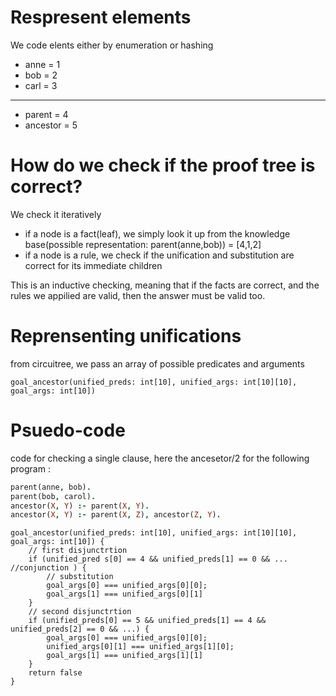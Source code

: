 # Respresent elements
We code elents either by enumeration or hashing

- anne = 1
- bob = 2
- carl = 3

------

- parent = 4
- ancestor = 5


# How do we check if the proof tree is correct?
We check it iteratively
- if a node is a fact(leaf), we simply look it up from the knowledge base(possible representation: parent(anne,bob)) = [4,1,2]
- if a node is a rule, we check if the unification and substitution are correct for its immediate children

This is an inductive checking, meaning that if the facts are correct, and the rules we appilied are valid, then the answer must be valid too.

# Reprensenting unifications
from circuitree, we pass an array of possible predicates and arguments

`goal_ancestor(unified_preds: int[10], unified_args: int[10][10], goal_args: int[10])`

# Psuedo-code

code for checking a single clause, here the ancesetor/2 for the following program :
    
```prolog
parent(anne, bob).
parent(bob, carol).
ancestor(X, Y) :- parent(X, Y).
ancestor(X, Y) :- parent(X, Z), ancestor(Z, Y).
```
```
goal_ancestor(unified_preds: int[10], unified_args: int[10][10], goal_args: int[10]) {
    // first disjunctrtion    
    if (unified_pred s[0] == 4 && unified_preds[1] == 0 && ... //conjunction ) {
        // substitution
        goal_args[0] === unified_args[0][0];
        goal_args[1] === unified_args[0][1]
    }
    // second disjunctrtion
    if (unified_preds[0] == 5 && unified_preds[1] == 4 && unified_preds[2] == 0 && ...) {
        goal_args[0] === unified_args[0][0];
        unified_args[0][1] === unified_args[1][0];
        goal_args[1] === unified_args[1][1]
    }
    return false
}
```
